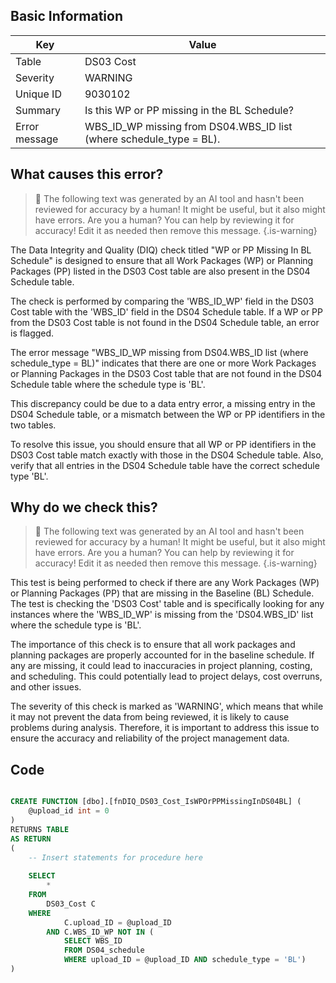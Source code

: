 ## Basic Information
| Key         | Value          |
|-------------|----------------|
| Table       | DS03 Cost |
| Severity    | WARNING |
| Unique ID   | 9030102   |
| Summary     | Is this WP or PP missing in the BL Schedule? |
| Error message | WBS_ID_WP missing from DS04.WBS_ID list (where schedule_type = BL). |

## What causes this error?

> :robot: The following text was generated by an AI tool and hasn't been reviewed for accuracy by a human! It might be useful, but it also might have errors. Are you a human? You can help by reviewing it for accuracy! Edit it as needed then remove this message.
{.is-warning}

The Data Integrity and Quality (DIQ) check titled "WP or PP Missing In BL Schedule" is designed to ensure that all Work Packages (WP) or Planning Packages (PP) listed in the DS03 Cost table are also present in the DS04 Schedule table. 

The check is performed by comparing the 'WBS_ID_WP' field in the DS03 Cost table with the 'WBS_ID' field in the DS04 Schedule table. If a WP or PP from the DS03 Cost table is not found in the DS04 Schedule table, an error is flagged. 

The error message "WBS_ID_WP missing from DS04.WBS_ID list (where schedule_type = BL)" indicates that there are one or more Work Packages or Planning Packages in the DS03 Cost table that are not found in the DS04 Schedule table where the schedule type is 'BL'. 

This discrepancy could be due to a data entry error, a missing entry in the DS04 Schedule table, or a mismatch between the WP or PP identifiers in the two tables. 

To resolve this issue, you should ensure that all WP or PP identifiers in the DS03 Cost table match exactly with those in the DS04 Schedule table. Also, verify that all entries in the DS04 Schedule table have the correct schedule type 'BL'.
## Why do we check this?

> :robot: The following text was generated by an AI tool and hasn't been reviewed for accuracy by a human! It might be useful, but it also might have errors. Are you a human? You can help by reviewing it for accuracy! Edit it as needed then remove this message.
{.is-warning}

This test is being performed to check if there are any Work Packages (WP) or Planning Packages (PP) that are missing in the Baseline (BL) Schedule. The test is checking the 'DS03 Cost' table and is specifically looking for any instances where the 'WBS_ID_WP' is missing from the 'DS04.WBS_ID' list where the schedule type is 'BL'. 

The importance of this check is to ensure that all work packages and planning packages are properly accounted for in the baseline schedule. If any are missing, it could lead to inaccuracies in project planning, costing, and scheduling. This could potentially lead to project delays, cost overruns, and other issues. 

The severity of this check is marked as 'WARNING', which means that while it may not prevent the data from being reviewed, it is likely to cause problems during analysis. Therefore, it is important to address this issue to ensure the accuracy and reliability of the project management data.
## Code

```sql

CREATE FUNCTION [dbo].[fnDIQ_DS03_Cost_IsWPOrPPMissingInDS04BL] (
	@upload_id int = 0
)
RETURNS TABLE
AS RETURN
(
    -- Insert statements for procedure here
	
	SELECT 
		* 
	FROM 
		DS03_Cost C
	WHERE 
			C.upload_ID = @upload_ID
		AND C.WBS_ID_WP NOT IN (
			SELECT WBS_ID 
			FROM DS04_schedule 
			WHERE upload_ID = @upload_ID AND schedule_type = 'BL')
)
```
